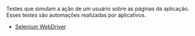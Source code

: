 Testes que simulam a ação de um usuário sobre as páginas da aplicação.
Esses testes são automações realizadas por aplicativos.

- [Selenium WebDriver](https://ads.intra.fazenda.sp.gov.br/tfs/ADMIN/Wiki_Arquitetura/_wiki/wikis/Wiki_Arquitetura.wiki/315/Selenium-WebDriver)
